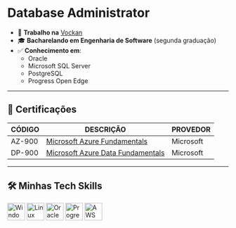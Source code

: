 # Database Administrator

- 💼 **Trabalho na** [Vockan](https://vockan.com/)
- 🎓 **Bacharelando em Engenharia de Software** (segunda graduação)
- ✅ **Conhecimento em**:
  - Oracle
  - Microsoft SQL Server
  - PostgreSQL
  - Progress Open Edge

---

## 🎯 Certificações

| **CÓDIGO**   | **DESCRIÇÃO**                                           | **PROVEDOR**  |
|--------------|---------------------------------------------------------|---------------|
| AZ-900       | [Microsoft Azure Fundamentals](#)                       | Microsoft     |
| DP-900       | [Microsoft Azure Data Fundamentals](#)                  | Microsoft     |

---

## 🛠️ Minhas Tech Skills

<p align="left">
  <img src="https://cdn.jsdelivr.net/gh/devicons/devicon/icons/windows8/windows8-original.svg" alt="Windows" width="40" height="40"/>
  <img src="https://cdn.jsdelivr.net/gh/devicons/devicon/icons/linux/linux-original.svg" alt="Linux" width="40" height="40"/>
  <img src="https://cdn.jsdelivr.net/gh/devicons/devicon/icons/oracle/oracle-original.svg" alt="Oracle" width="40" height="40"/>
  <img src="https://seeklogo.com/images/P/progress-software-logo-112656.png" alt="Progress OpenEdge" width="40" height="40"/>
  <img src="https://cdn.jsdelivr.net/gh/devicons/devicon/icons/aws/aws-original.svg" alt="AWS" width="40" height="40"/>
</p>
